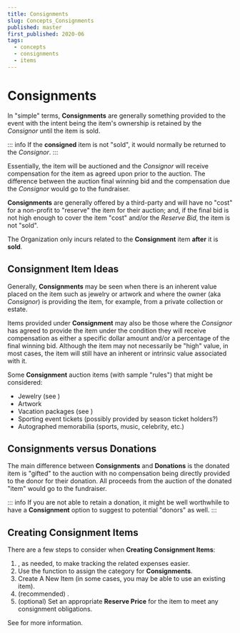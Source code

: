 ```yaml
---
title: Consignments
slug: Concepts_Consignments
published: master
first_published: 2020-06
tags:
  - concepts
  - consignments
  - items
---
```


# Consignments

In "simple" terms, **Consignments** are generally something provided to the event with the intent being the item's ownership is retained by the *Consignor* until the item is sold.

::: info
If the **consigned** item is not "sold", it would normally be returned to the *Consignor*.
:::

Essentially, the item will be auctioned and the *Consignor* will receive compensation for the item as agreed upon prior to the auction. The difference between the auction final winning bid and the compensation due the *Consignor*  would go to the fundraiser.

**Consignments** are generally offered by a third-party and will have no "cost" for a non-profit to "reserve" the item for their auction; and, if the final bid is not high enough to cover the item "cost" and/or the *Reserve Bid*, the item is not "sold".

The Organization only incurs <IndexLink slug="Expenses"/> related to the **Consignment** item **after** it is **sold**.

## Consignment Item Ideas

Generally, **Consignments** may be seen when there is an inherent value placed on the item such as jewelry or artwork and where the owner (aka *Consignor*) is providing the item, for example, from a private collection or estate.

Items provided under **Consignment** may also be those where the *Consignor* has agreed to provide the item under the condition they will receive compensation as either a specific dollar amount and/or a percentage of the final winning bid. Although the item may not necessarily be "high" value, in most cases, the item will still have an inherent or intrinsic value associated with it.

Some **Consignment** auction items (with sample "rules") that might be considered:

- Jewelry (see <IndexLink slug="ConsignmentItems" anchor="example-scenario-fixed-consignment-value-owed"/>)
- Artwork
- Vacation packages (see <IndexLink slug="ConsignmentItems" anchor="example-scenario-percentage-rules"/>)
- Sporting event tickets (possibly provided by season ticket holders?)
- Autographed memorabilia (sports, music, celebrity, etc.)

<HRDiv/>

## Consignments versus Donations

The main difference between **Consignments** and **Donations** is the donated item is "gifted" to the auction with no compensation being directly provided to the donor for their donation. All proceeds from the auction of the donated "item" would go to the fundraiser.

::: info
If you are not able to retain a donation, it might be well worthwhile to have a **Consignment** option to suggest to potential "donors" as well.
:::

<HRDiv/>

## Creating Consignment Items

There are a few steps to consider when **Creating Consignment Items**:

1. <IndexLink slug="CreateExpenseCategory"/>, as needed, to make tracking the related expenses easier.
2. Use the <IndexLink slug="ConsignmentItems" anchor="add-edit-consignment-category"/> function to assign the category for **Consignments**.
3. <IndexLink slug="AddNewItem">Create A New Item</IndexLink> (in some cases, you may be able to use an existing item).
4. (recommended) <IndexLink slug="ConsignmentCategories" anchor="assign-a-consignment-category-to-the-item"/>.
5. (optional) Set an appropriate **Reserve Price** for the item to meet any consignment obligations.

See <IndexLink slug="ConsignmentItems"/> for more information.

<ChildPages/>
<Revised text="Reviewed" date="2022-04-04"/>
